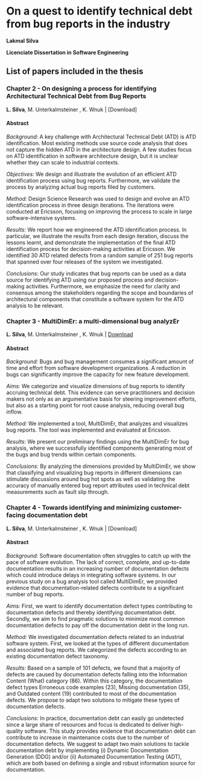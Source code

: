 
# On a quest to identify technical debt from bug reports in the industry

**Lakmal Silva**

**Licenciate Dissertation in Software Engineering**


## List of papers included in the thesis

### Chapter 2 - On designing a process for identifying Architectural Technical Debt from Bug Reports
 **L. Silva**, M. Unterkalmsteiner , K. Wnuk | [Download]
 
#### Abstract

*Background:* A key challenge with Architectural Technical Debt (ATD) is ATD identification. Most existing methods use source code analysis that does not capture the hidden ATD in the architecture design. A few studies focus on ATD identification in software architecture design, but it is unclear whether they can scale to industrial contexts.

*Objectives:* We design and illustrate the evolution of an efficient ATD identification process using bug reports. Furthermore, we validate the process by analyzing actual bug reports filed by customers.

*Method:* Design Science Research was used to design and evolve an ATD identification process in three design iterations. The iterations were conducted at Ericsson, focusing on improving the process to scale in large software-intensive systems.

*Results:* We report how we engineered the ATD identification process. In particular, we illustrate the results from each design iteration, discuss the lessons learnt, and demonstrate the implementation of the final ATD identification process for decision-making activities at Ericsson. We identified 30 ATD related defects from a random sample of 251 bug reports that spanned over four releases of the system we investigated.

*Conclusions:* Our study indicates that bug reports can be used as a data source for identifying ATD using our proposed process and decision-making activities. Furthermore, we emphasize the need for clarity and consensus among the stakeholders regarding the scope and boundaries of architectural components that constitute a software system for the ATD analysis to be relevant.

### Chapter 3 - MultiDimEr: a multi-dimensional bug analyzEr
 **L. Silva**, M. Unterkalmsteiner , K. Wnuk | <a href="https://dl.acm.org/doi/pdf/10.1145/3524843.3528099" target="_blank">Download</a>
 
#### Abstract

*Background:* Bugs and bug management consumes a significant amount of time and effort from software development organizations. A reduction in bugs can significantly improve the capacity for new feature development.

*Aims:* We categorize and visualize dimensions of bug reports to identify accruing technical debt.  This evidence can serve practitioners and decision makers not only as an argumentative basis for steering improvement efforts, but also as a starting point for root cause analysis, reducing overall bug inflow.

*Method:* We implemented a tool, MultiDimEr, that analyzes and visualizes bug reports. The tool was implemented and evaluated at Ericsson.

*Results:* We present our preliminary findings using the MultiDimEr for bug analysis, where we successfully identified components generating most of the bugs and  bug trends within certain components.

*Conclusions:* By analyzing the dimensions provided by MultiDimEr, we show that classifying and visualizing bug reports in different dimensions can stimulate discussions around bug hot spots as well as validating the accuracy of manually entered bug report attributes used in technical debt measurements such as fault slip through.
                    
### Chapter 4 - Towards identifying and minimizing customer-facing documentation debt
**L. Silva**, M. Unterkalmsteiner , K. Wnuk | [Download]

#### Abstract

*Background:* Software documentation often struggles to catch up with the pace of software evolution. The lack of correct, complete, and up-to-date documentation results in an increasing number of documentation defects which could introduce delays in integrating software systems. In our previous study on a bug analysis tool called MultiDimEr, we provided evidence that documentation-related defects contribute to a significant number of bug reports.

*Aims:* First, we want to identify documentation defect types contributing to documentation defects and thereby identifying documentation debt. Secondly, we aim to find pragmatic solutions to minimize most common documentation defects to pay off the documentation debt in the long run.

*Method:* We investigated documentation defects related to an industrial software system. First, we looked at the types of different documentation and associated bug reports. We categorized the defects according to an existing documentation defect taxonomy.

*Results:* Based on a sample of 101 defects, we found that a majority of defects are caused by documentation defects falling into the Information Content (What) category (86). Within this category, the documentation defect types Erroneous code examples (23), Missing documentation (35), and Outdated content (19) contributed to most of the documentation defects. We propose to adapt two solutions to mitigate these types of documentation defects.

*Conclusions:* In practice, documentation debt can easily go undetected since a large share of resources and focus is dedicated to deliver high-quality software. This study provides evidence that documentation debt can contribute to increase in maintenance costs due to the number of documentation defects. We suggest to adapt two main solutions to tackle documentation debt by implementing (i) Dynamic Documentation Generation (DDG) and/or (ii) Automated Documentation Testing (ADT), which are both based on defining a single and robust information source for documentation.
   
